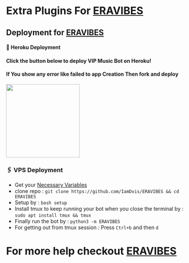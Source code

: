 # Extra Plugins For [ERAVIBES](https://github.com/IamDvis/DV-MUSIC)


## Deployment for [ERAVIBES](https://github.com/IamDvis/DV-MUSIC)

#### 🚀 Heroku Deployment

<h4>Click the button below to deploy VIP Music Bot on Heroku!</h4>    
<h4>If You show any error like failed to app Creation Then fork and deploy </h4>
<a href="https://dashboard.heroku.com/new?template=https://github.com/IamDvis/DV-MUSIC"><img src="https://img.shields.io/badge/Deploy%20To%20Heroku-teal?style=for-the-badge&logo=heroku" width="200""/></a>


### 🖇 VPS Deployment
- Get your [Necessary Variables](https://github.com/IamDvis/DV-MUSIC/blob/master/sample.env)
- clone repo : `git clone https://github.com/IamDvis/ERAVIBES && cd ERAVIBES`
- Setup by : `bash setup`
- Install tmux to keep running your bot when you close the terminal by :
`sudo apt install tmux && tmux`
- Finally run the bot by :
`python3 -m ERAVIBES`
- For getting out from tmux session : Press `Ctrl+b` and then `d`<br>


# For more help checkout [ERAVIBES](https://github.com/IamDvis/DV-MUSIC)
